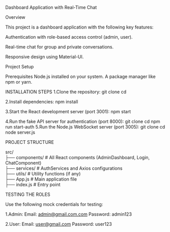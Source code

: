 Dashboard Application with Real-Time Chat


Overview


This project is a dashboard application with the following key features:

Authentication with role-based access control (admin, user).

Real-time chat for group and private conversations.

Responsive design using Material-UI.

Project Setup

Prerequisites
Node.js installed on your system.
A package manager like npm or yarn.

INSTALLATION STEPS
1.Clone the repository:
    git clone <repository-link>
    cd <project-directory>


2.Install dependencies:
    npm install

3.Start the React development server (port 3001):
    npm start

4.Run the fake API server for authentication (port 8000): 
     git clone<repository-link>
     cd<fake-api-jwt-json-server>
    npm run start-auth
5.Run the Node.js WebSocket server (port 3005):
    git clone<repository-link>
    cd<chat-server-nodejs>
    node server.js

PROJECT STRUCTURE

src/  
├── components/          # All React components (AdminDashboard, Login, ChatComponent)  
├── services/            # AuthServices and Axios configurations  
├── utils/               # Utility functions (if any)  
├── App.js               # Main application file  
├── index.js             # Entry point  


TESTING THE ROLES

Use the following mock credentials for testing:

1.Admin:
Email: admin@gmail.com.com
Password: admin123

2.User:
Email: user@gmail.com
Password: user123


